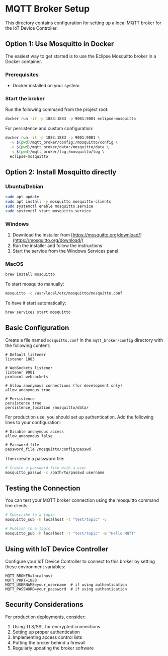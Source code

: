 # MQTT Broker Setup

This directory contains configuration for setting up a local MQTT broker for the IoT Device Controller.

## Option 1: Use Mosquitto in Docker

The easiest way to get started is to use the Eclipse Mosquitto broker in a Docker container.

### Prerequisites

- Docker installed on your system

### Start the broker

Run the following command from the project root:

```bash
docker run -it -p 1883:1883 -p 9001:9001 eclipse-mosquitto
```

For persistence and custom configuration:

```bash
docker run -it -p 1883:1883 -p 9001:9001 \
  -v $(pwd)/mqtt_broker/config:/mosquitto/config \
  -v $(pwd)/mqtt_broker/data:/mosquitto/data \
  -v $(pwd)/mqtt_broker/log:/mosquitto/log \
  eclipse-mosquitto
```

## Option 2: Install Mosquitto directly

### Ubuntu/Debian

```bash
sudo apt update
sudo apt install -y mosquitto mosquitto-clients
sudo systemctl enable mosquitto.service
sudo systemctl start mosquitto.service
```

### Windows

1. Download the installer from [https://mosquitto.org/download/](https://mosquitto.org/download/)
2. Run the installer and follow the instructions
3. Start the service from the Windows Services panel

### MacOS

```bash
brew install mosquitto
```

To start mosquitto manually:

```bash
mosquitto -c /usr/local/etc/mosquitto/mosquitto.conf
```

To have it start automatically:

```bash
brew services start mosquitto
```

## Basic Configuration

Create a file named `mosquitto.conf` in the `mqtt_broker/config` directory with the following content:

```
# Default listener
listener 1883

# WebSockets listener
listener 9001
protocol websockets

# Allow anonymous connections (for development only)
allow_anonymous true

# Persistence
persistence true
persistence_location /mosquitto/data/
```

For production use, you should set up authentication. Add the following lines to your configuration:

```
# Disable anonymous access
allow_anonymous false

# Password file
password_file /mosquitto/config/passwd
```

Then create a password file:

```bash
# Create a password file with a user
mosquitto_passwd -c /path/to/passwd username
```

## Testing the Connection

You can test your MQTT broker connection using the mosquitto command line clients:

```bash
# Subscribe to a topic
mosquitto_sub -h localhost -t "test/topic" -v

# Publish to a topic
mosquitto_pub -h localhost -t "test/topic" -m "Hello MQTT"
```

## Using with IoT Device Controller

Configure your IoT Device Controller to connect to this broker by setting these environment variables:

```
MQTT_BROKER=localhost
MQTT_PORT=1883
MQTT_USERNAME=your_username  # if using authentication
MQTT_PASSWORD=your_password  # if using authentication
```

## Security Considerations

For production deployments, consider:

1. Using TLS/SSL for encrypted connections
2. Setting up proper authentication
3. Implementing access control lists
4. Putting the broker behind a firewall
5. Regularly updating the broker software 